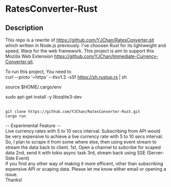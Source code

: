 # RatesConverter-Rust

## Description
This repo is a rewrite of https://github.com/YJChan/RatesConverter.git which written in Node.js previously.
I've choosen Rust for its lightweight and speed, Warp for the web framework. 
This project is aim to support this Mozilla Web Extension https://github.com/YJChan/Immediate-Currency-Converter.git.

To run this project,
You need to <br>
curl --proto '=https' --tlsv1.2 -sSf https://sh.rustup.rs | sh

source $HOME/.cargo/env

sudo apt-get install -y libsqlite3-dev

<br>
<code>git clone https://github.com/YJChan/RatesConverter-Rust.git</code>
<br>
<code>cargo run</code>
<br>

-- Experimental Feature --
<br>
Live currency rates with 5 to 10 secs interval. Subscribing from API would be very expensive to achieve a live currency rate with 5 to 10 secs interval. So, I plan to scrape it from some where else, then using event stream to stream the data back to client.
1st, Open a channel to subcribe for scaped data
2nd, send it with tokio async task
3rd, stream back using SSE (Server-Side Event)
<br>
If you find any other way of making it more efficent, other than subscribing expensive API or scaping data. Please let me know either email or opening a issue.
<br>
Thanks!
